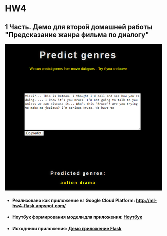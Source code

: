 # HW4


## 1 Часть. Демо для второй домашней работы "Предсказание жанра фильма по диалогу"
![alt text](https://github.com/naumovskiy/HW4/blob/main/HW4/made_hw_2/demo.PNG)

* #### Реализовано как приложение на Google Cloud Platform: http://ml-hw4-flask.appspot.com/
* #### Ноутбук формирования модели для приложения: [Ноутбук](https://github.com/naumovskiy/HW4/blob/main/HW4/made_hw_2/movie_genres_baseline_2.ipynb)
* #### Исходники приложения: [Демо приложение Flask](https://github.com/naumovskiy/HW4/tree/main/HW4/myapp)
